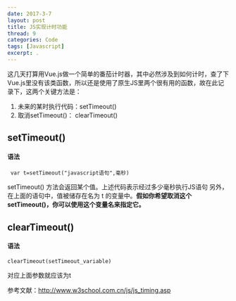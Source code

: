 ```yaml
---
date: 2017-3-7
layout: post
title: JS实现计时功能
thread: 9
categories: Code
tags: [Javascript]
excerpt: .
---
```


这几天打算用Vue.js做一个简单的番茄计时器，其中必然涉及到如何计时，查了下Vue.js里没有该类函数，所以还是使用了原生JS里两个很有用的函数，故在此记录下，这两个关键方法是：
1. 未来的某时执行代码：setTimeout()     
2. 取消setTimeout()： clearTimeout()     

## setTimeout()     
#### 语法
     var t=setTimeout("javascript语句",毫秒)

setTimeout() 方法会返回某个值。上述代码表示经过多少毫秒执行JS语句
另外，在上面的语句中，值被储存在名为 t 的变量中。**假如你希望取消这个 setTimeout()，你可以使用这个变量名来指定它。**


## clearTimeout()
#### 语法
    clearTimeout(setTimeout_variable)

对应上面参数就应该为t

参考文献：http://www.w3school.com.cn/js/js_timing.asp

